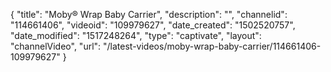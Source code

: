 {
    "title": "Moby&reg; Wrap Baby Carrier",
    "description": "",
    "channelid": "114661406",
    "videoid": "109979627",
    "date_created": "1502520757",
    "date_modified": "1517248264",
    "type": "captivate",
    "layout": "channelVideo",
    "url": "\/latest-videos\/moby-wrap-baby-carrier\/114661406-109979627"
}
